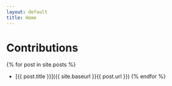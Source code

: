 ```yaml
---
layout: default
title: Home
---
```


# Contributions

{% for post in site.posts %}
  - [{{ post.title }}]({{ site.baseurl }}{{ post.url }})
{% endfor %}